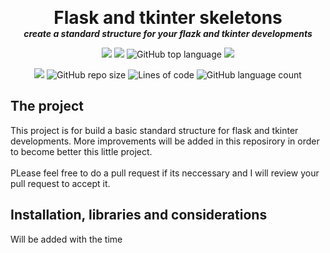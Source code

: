 <p align="center">
  <!--img width="200" src="https://github.com/dmtzs/DownYoutube/blob/master/ytImage.png"-->
  <h1 align="center" style="margin: 0 auto 0 auto;">Flask and tkinter skeletons</h1>
  <h5 align="center" style="margin: 0 auto 0 auto;">create a standard structure for your flazk and tkinter developments</h5>
</p>

<p align="center">
    <img src="https://img.shields.io/github/last-commit/dmtzs/skeletons">
    <img src="https://img.shields.io/github/issues/dmtzs/skeletons?label=issues">
    <img alt="GitHub top language" src="https://img.shields.io/github/languages/top/dmtzs/skeletons">
    <img src="https://img.shields.io/github/stars/dmtzs/skeletons">
</p>

<p align="center">
  <img src="https://img.shields.io/github/languages/code-size/dmtzs/skeletons">
  <img alt="GitHub repo size" src="https://img.shields.io/github/repo-size/dmtzs/skeletons">
  <img alt="Lines of code" src="https://img.shields.io/tokei/lines/github/dmtzs/skeletons?label=total%20lines%20in%20repo">
  <img alt="GitHub language count" src="https://img.shields.io/github/languages/count/dmtzs/skeletons">
</p>

## The project
This project is for build a basic standard structure for flask and tkinter developments. More improvements will be added in this reposirory in order to become better this little project. <br><br>
PLease feel free to do a pull request if its neccessary and I will review your pull request to accept it.

## Installation, libraries and considerations
Will be added with the time
